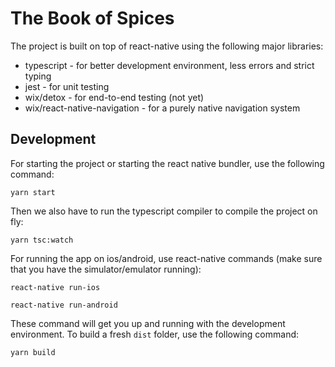 # The Book of Spices
The project is built on top of react-native using the following major libraries:
* typescript - for better development environment, less errors and strict typing
* jest - for unit testing
* wix/detox - for end-to-end testing (not yet)
* wix/react-native-navigation - for a purely native navigation system


## Development
For starting the project or starting the react native bundler, use the following command:
```
yarn start
```

Then we also have to run the typescript compiler to compile the project on fly:
```
yarn tsc:watch
```

For running the app on ios/android, use react-native commands (make sure that you have the simulator/emulator running):
```
react-native run-ios
```
```
react-native run-android
```

These command will get you up and running with the development environment. To build a fresh `dist` folder, use the following command:
```
yarn build
```